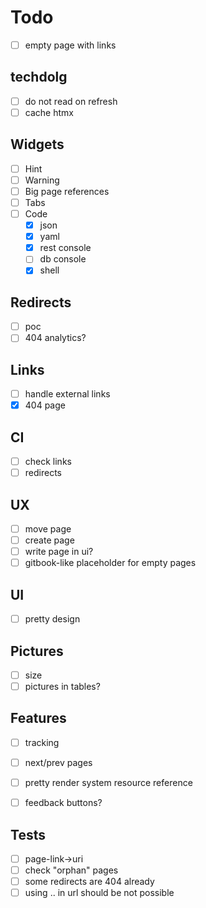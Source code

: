 # Todo

- [ ] empty page with links

## techdolg
- [ ] do not read on refresh
- [ ] cache htmx

## Widgets
- [ ] Hint
- [ ] Warning
- [ ] Big page references
- [ ] Tabs
- [ ] Code
  - [x] json
  - [x] yaml
  - [x] rest console
  - [ ] db console
  - [x] shell

## Redirects
- [ ] poc
- [ ] 404 analytics?

## Links
- [ ] handle external links
- [x] 404 page

## CI
- [ ] check links
- [ ] redirects

## UX
- [ ] move page
- [ ] create page
- [ ] write page in ui?
- [ ] gitbook-like placeholder for empty pages

## UI
- [ ] pretty design

## Pictures
- [ ] size
- [ ] pictures in tables?

## Features
- [ ] tracking
- [ ] next/prev pages
- [ ] pretty render system resource reference 
- [ ] feedback buttons?


## Tests
- [ ] page-link->uri
- [ ] check "orphan" pages
- [ ] some redirects are 404 already
- [ ] using .. in url should be not possible
